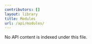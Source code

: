 ```yaml
---
contributors: []
layout: library
title: Modules
url: /api/modules/
---
```


No API content is indexed under this file.